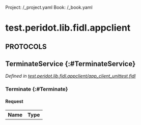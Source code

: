 Project: /_project.yaml
Book: /_book.yaml

# test.peridot.lib.fidl.appclient


## **PROTOCOLS**

## TerminateService {:#TerminateService}
*Defined in [test.peridot.lib.fidl.appclient/app_client_unittest.fidl](https://fuchsia.googlesource.com/fuchsia/+/master/src/modular/lib/fidl/app_client_unittest.fidl#10)*


### Terminate {:#Terminate}


#### Request
<table>
    <tr><th>Name</th><th>Type</th></tr>
    </table>

















